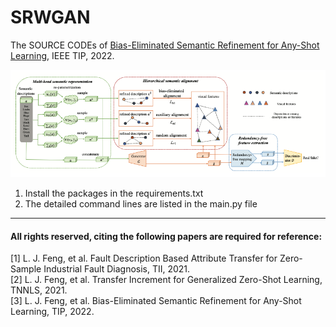 # SRWGAN
The SOURCE CODEs of [Bias-Eliminated Semantic Refinement for Any-Shot Learning](https://arxiv.org/pdf/2202.04827.pdf), IEEE TIP, 2022. 

![The Structure of SRWGAN](https://github.com/LiangjunFeng/SRWGAN/blob/main/SRWGAN.png)

1. Install the packages in the requirements.txt
2. The detailed command lines are listed in the main.py file        
  
----------   
#### All rights reserved, citing the following papers are required for reference:
[1] L. J. Feng, et al. Fault Description Based Attribute Transfer for Zero-Sample Industrial Fault Diagnosis, TII, 2021.  
[2] L. J. Feng, et al. Transfer Increment for Generalized Zero-Shot Learning, TNNLS, 2021.  
[3] L. J. Feng, et al. Bias-Eliminated Semantic Refinement for Any-Shot Learning, TIP, 2022.
